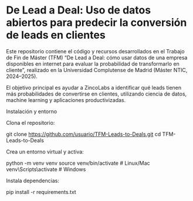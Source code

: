 # De Lead a Deal: Uso de datos abiertos para predecir la conversión de leads en clientes

Este repositorio contiene el código y recursos desarrollados en el Trabajo de Fin de Máster (TFM) “De Lead a Deal: cómo usar datos de una empresa disponibles en internet para evaluar la probabilidad de transformarlo en cliente”, realizado en la Universidad Complutense de Madrid (Máster NTIC, 2024–2025).

El objetivo principal es ayudar a ZincoLabs a identificar qué leads tienen más probabilidades de convertirse en clientes, utilizando ciencia de datos, machine learning y aplicaciones productivizadas.

Instalación y entorno

Clona el repositorio:

git clone https://github.com/usuario/TFM-Leads-to-Deals.git
cd TFM-Leads-to-Deals


Crea un entorno virtual y activa:

python -m venv venv
source venv/bin/activate   # Linux/Mac
venv\Scripts\activate      # Windows


Instala dependencias:

pip install -r requirements.txt
